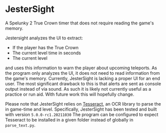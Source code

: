 # JesterSight
 A Spelunky 2 True Crown timer that does not require reading the game's memory.

Jestersight analyzes the UI to extract:
 - If the player has the True Crown
 - The current level time in seconds
 - The current level

and uses this information to warn the player about upcoming teleports.  As the program only analyzes the UI, it does not need to read information from the game's memory.  Currently, JesterSight is lacking a proper UI for an end user.  The most significant drawback to this is that alerts are sent as console output instead of via sound.  As such it is likely not currently useful as a practice or run aid. With future work this will hopefully change.

Please note that JesterSight relies on [Tesseract](https://github.com/tesseract-ocr/tesseract), an OCR library to parse the in game-time and level.  Specifically, JesterSight has been tested and built with version `5.0.0-rc1.20211030` The program can be configured to expect Tesseract to be installed in a given folder instead of globally in `parse_text.py`.  